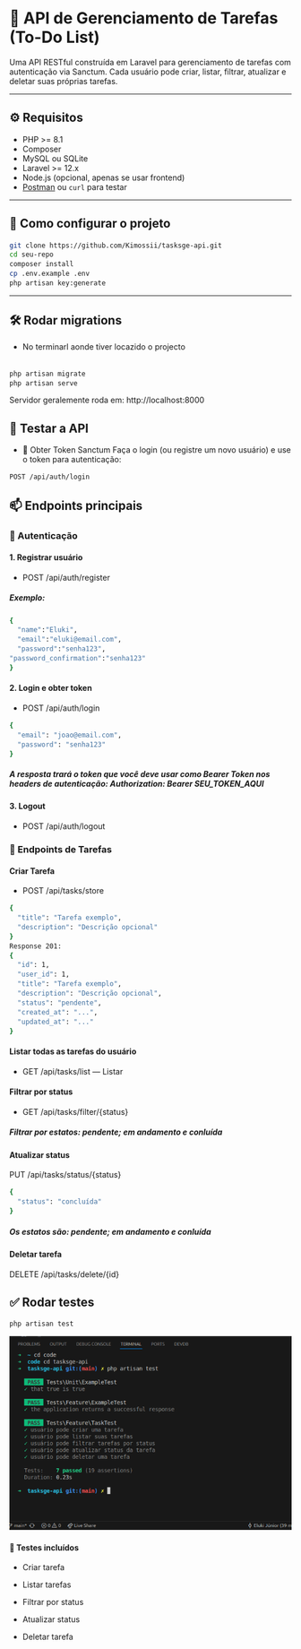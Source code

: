 # 📌 API de Gerenciamento de Tarefas (To-Do List)

Uma API RESTful construída em Laravel para gerenciamento de tarefas com autenticação via Sanctum. Cada usuário pode criar, listar, filtrar, atualizar e deletar suas próprias tarefas.

---

## ⚙️ Requisitos

- PHP >= 8.1
- Composer
- MySQL ou SQLite
- Laravel >= 12.x
- Node.js (opcional, apenas se usar frontend)
- [Postman](https://www.postman.com/) ou `curl` para testar

--- 

## 🚀 Como configurar o projeto

```bash
git clone https://github.com/Kimossii/tasksge-api.git
cd seu-repo
composer install
cp .env.example .env
php artisan key:generate
```
---
## 🛠️ Rodar migrations 
* No terminarl aonde tiver locazido o projecto
```bash

php artisan migrate
php artisan serve
```
Servidor geralemente roda em: http://localhost:8000


## 🧪 Testar a API
 * 🔑 Obter Token Sanctum
Faça o login (ou registre um novo usuário) e use o token para autenticação:
```bash
POST /api/auth/login

```
## 📫 Endpoints principais

### 🔐 Autenticação
#### 1. Registrar usuário 
* POST /api/auth/register
##### Exemplo:
```bash
{
  "name":"Eluki",
  "email":"eluki@email.com",
  "password":"senha123",
"password_confirmation":"senha123"
}
```
#### 2. Login e obter token
* POST /api/auth/login
```bash
{
  "email": "joao@email.com",
  "password": "senha123"
}
```
##### A resposta trará o token que você deve usar como Bearer Token nos headers de autenticação: Authorization: Bearer SEU_TOKEN_AQUI

#### 3. Logout
* POST /api/auth/logout

### 📘 Endpoints de Tarefas

#### Criar Tarefa
* POST /api/tasks/store 
```bash
{
  "title": "Tarefa exemplo",
  "description": "Descrição opcional"
}
Response 201:
{
  "id": 1,
  "user_id": 1,
  "title": "Tarefa exemplo",
  "description": "Descrição opcional",
  "status": "pendente",
  "created_at": "...",
  "updated_at": "..."
}


```

#### Listar todas as tarefas do usuário
* GET /api/tasks/list — Listar 
#### Filtrar por status
* GET /api/tasks/filter/{status} 
##### Filtrar por estatos: pendente; em andamento e conluída 
#### Atualizar status
PUT /api/tasks/status/{status}
```bash
{
  "status": "concluída"
}
```
##### Os estatos são: pendente; em andamento e conluída

#### Deletar tarefa
DELETE /api/tasks/delete/{id} 

## ✅ Rodar testes
```bash
php artisan test
```
![Diagrama da API](public/images/API.png)

#### 🧪 Testes incluídos
* Criar tarefa

* Listar tarefas

* Filtrar por status

* Atualizar status

* Deletar tarefa
